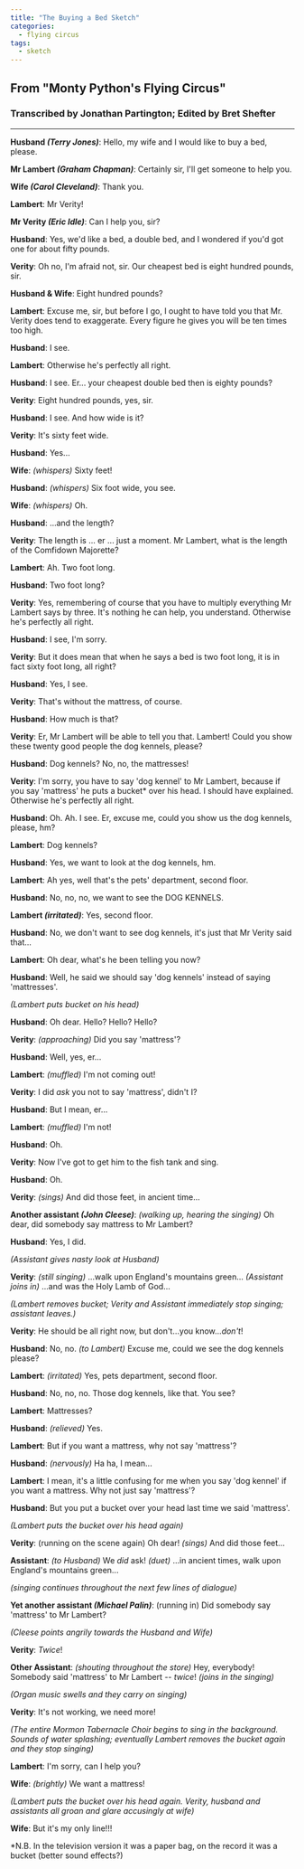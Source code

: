 ```yaml
---
title: "The Buying a Bed Sketch"
categories:
  - flying circus
tags:
  - sketch
---
```


## From "Monty Python's Flying Circus"
### Transcribed by Jonathan Partington; Edited by Bret Shefter

---

**Husband _(Terry Jones)_**:	Hello, my wife and I would like to buy a bed, please.

**Mr Lambert _(Graham Chapman)_**: Certainly sir, I'll get someone to help you.

**Wife _(Carol Cleveland)_**: Thank you.

**Lambert**: Mr Verity!

**Mr Verity _(Eric Idle)_**: Can I help you, sir?

**Husband**: Yes, we'd like a bed, a double bed, and I wondered if you'd got one for about fifty pounds.

**Verity**: Oh no, I'm afraid not, sir. Our cheapest bed is eight hundred pounds, sir.

**Husband & Wife**: Eight hundred pounds?

**Lambert**: Excuse me, sir, but before I go, I ought to have told you that Mr. Verity does tend to exaggerate. Every figure he gives you will be ten times too high.

**Husband**: I see.

**Lambert**: Otherwise he's perfectly all right.

**Husband**: I see. Er... your cheapest double bed then is eighty pounds?

**Verity**: Eight hundred pounds, yes, sir.

**Husband**: I see. And how wide is it?

**Verity**: It's sixty feet wide.

**Husband**: Yes...

**Wife**:	_(whispers)_ Sixty feet!

**Husband**: _(whispers)_ Six foot wide, you see.

**Wife**:	_(whispers)_ Oh.

**Husband**: ...and the length?

**Verity**: The length is ... er ... just a moment. Mr Lambert, what is the length of the Comfidown Majorette?

**Lambert**: Ah. Two foot long.

**Husband**: Two foot long?

**Verity**: Yes, remembering of course that you have to multiply everything Mr Lambert says by three. It's nothing he can help, you understand. Otherwise he's perfectly all right.

**Husband**: I see, I'm sorry.

**Verity**: But it does mean that when he says a bed is two foot long, it is in fact sixty foot long, all right?

**Husband**: Yes, I see.

**Verity**: That's without the mattress, of course.

**Husband**: How much is that?

**Verity**: Er, Mr Lambert will be able to tell you that. Lambert! Could you show these twenty good people the dog kennels, please?

**Husband**: Dog kennels? No, no, the mattresses!

**Verity**: I'm sorry, you have to say 'dog kennel' to Mr Lambert, because if you say 'mattress' he puts a bucket* over his head. I should have explained. Otherwise he's perfectly all right.

**Husband**: Oh. Ah. I see.  Er, excuse me, could you show us the dog kennels, please, hm?

**Lambert**: Dog kennels?

**Husband**: Yes, we want to look at the dog kennels, hm.

**Lambert**: Ah yes, well that's the pets' department, second floor.

**Husband**: No, no, no, we want to see the DOG KENNELS.

**Lambert _(irritated)_**: Yes, second floor.

**Husband**: No, we don't want to see dog kennels, it's just that Mr Verity said that...

**Lambert**: Oh dear, what's he been telling you now?

**Husband**: Well, he said we should say 'dog kennels' instead of saying 'mattresses'.
 
_(Lambert puts bucket on his head)_
 
**Husband**: Oh dear. Hello? Hello? Hello?

**Verity**: _(approaching)_ Did you say 'mattress'?

**Husband**: Well, yes, er...

**Lambert**: _(muffled)_ I'm not coming out!

**Verity**: I did *ask* you not to say 'mattress', didn't I?

**Husband**: But I mean, er...

**Lambert**: _(muffled)_ I'm not!

**Husband**: Oh.

**Verity**: Now I've got to get him to the fish tank and sing.

**Husband**: Oh.

**Verity**: _(sings)_ And did those feet, in ancient time...

**Another assistant _(John Cleese)_**: _(walking up, hearing the singing)_ Oh dear, did somebody say mattress to Mr Lambert?

**Husband**: Yes, I did.

_(Assistant gives nasty look at Husband)_

**Verity**: _(still singing)_ ...walk upon England's mountains green... _(Assistant joins in)_ ...and was the Holy Lamb of God...
 
_(Lambert removes bucket; Verity and Assistant immediately stop singing; assistant leaves.)_
 
**Verity**: He should be all right now, but don't...you know...*don't*!

**Husband**: No, no. _(to Lambert)_ Excuse me, could we see the dog kennels please?

**Lambert**: _(irritated)_ Yes, pets department, second floor.

**Husband**: No, no, no. Those dog kennels, like that. You see?

**Lambert**: Mattresses?

**Husband**: _(relieved)_ Yes.

**Lambert**: But if you want a mattress, why not say 'mattress'?

**Husband**: _(nervously)_ Ha ha, I mean...

**Lambert**: I mean, it's a little confusing for me when you say 'dog kennel' if you want a mattress. Why not just say 'mattress'?

**Husband**: But you put a bucket over your head last time we said 'mattress'.
 
_(Lambert puts the bucket over his head again)_
 
**Verity**: (running on the scene again) Oh dear! _(sings)_ And did those feet...

**Assistant**: _(to Husband)_ We *did* ask! _(duet)_ ...in ancient times, walk upon England's mountains green...
 
_(singing continues throughout the next few lines of dialogue)_
 
**Yet another assistant _(Michael Palin)_**: (running in) Did somebody say 'mattress' to Mr Lambert?
 
_(Cleese points angrily towards the Husband and Wife)_
 
**Verity**: *Twice*!

**Other Assistant**: _(shouting throughout the store)_ Hey, everybody! Somebody said 'mattress' to Mr Lambert -- *twice*! _(joins in the singing)_
 
_(Organ music swells and they carry on singing)_
 
**Verity**: It's not working, we need more!
 
_(The entire Mormon Tabernacle Choir begins to sing in the background. Sounds of water splashing; eventually Lambert removes the bucket again and they stop singing)_
 
**Lambert**: I'm sorry, can I help you?

**Wife**:	_(brightly)_ We want a mattress!
 
_(Lambert puts the bucket over his head again. Verity, husband and assistants all groan and glare accusingly at wife)_
 
**Wife**:	But it's my only line!!!
 
*N.B.  In the television version it was a paper bag, on the record it was a bucket (better sound effects?)